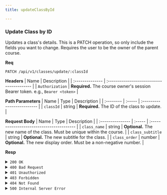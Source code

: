 ```yaml
---
title: updateClassById

---
```


### Update Class by ID

Updates a class's details. This is a PATCH operation, so only include the fields you want to change. Requires the user to be the owner of the parent course.

**Req**
```
PATCH /api/v1/classes/update/:classId
```

**Headers**
| Name            | Description                               |
| :-------------- | :---------------------------------------- |
| `Authorization` | **Required.** The course owner's session Bearer token. e.g., `Bearer <token>` |

**Path Parameters**
| Name      | Type   | Description                |
| :-------- | :----- | :------------------------- |
| `classId` | string | **Required.** The ID of the class to update. |

**Request Body**
| Name             | Type   | Description                               |
| :--------------- | :----- | :---------------------------------------- |
| `class_name`     | string | **Optional.** The new name of the class. Must be unique within the course. |
| `class_subtitle` | string | **Optional.** The new subtitle for the class. |
| `class_order`    | number | **Optional.** The new display order. Must be a non-negative number. |

**Resp**
<details>
<summary><code>200 OK</code></summary>
```json
{ "code": 200, "message": "Update class successfully", "data": null }
```
</details>

<details>
<summary><code>400 Bad Request</code></summary>
Possible `message` values:
* `"Invalid class_id format"`
* `"class_name cannot be empty or strings containing security-sensitive characters"`
* `"class_subtitle cannot be empty or strings containing security-sensitive characters"`
* `"Class with this name already exists in the course"`
* `"class_order must be a non-negative number"`
* `"No valid fields to update"`
```json
{ "code": 400, "message": "...", "data": null }
```
</details>

<details>
<summary><code>401 Unauthorized</code></summary>
```json
{ "code": 401, "message": "invalid or expired token", "data": null }
```
</details>

<details>
<summary><code>403 Forbidden</code></summary>
```json
{ "code": 403, "message": "You are not authorized to update this class", "data": null }
```
</details>

<details>
<summary><code>404 Not Found</code></summary>
Possible `message` values:
* `"Class not found"`
* `"Associated course not found"`
```json
{ "code": 404, "message": "...", "data": null }
```
</details>

<details>
<summary><code>500 Internal Server Error</code></summary>
```json
{ "code": 500, "message": "Internal Server Error", "data": null }
```
</details>
